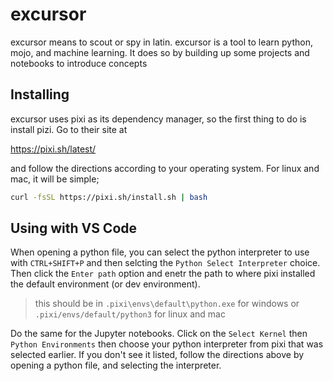# excursor

excursor means to scout or spy in latin.  excursor is a tool to learn python, mojo, and machine learning. It does so by
building up some projects and notebooks to introduce concepts

## Installing 

excursor uses pixi as its dependency manager, so the first thing to do is install pizi.  Go to their site at

https://pixi.sh/latest/

and follow the directions according to your operating system.  For linux and mac, it will be simple;

```bash
curl -fsSL https://pixi.sh/install.sh | bash
```

## Using with VS Code

When opening a python file, you can select the python interpreter to use with `CTRL+SHIFT+P` and  then selcting the 
`Python Select Interpreter` choice.  Then click the `Enter path` option and enetr the path to where pixi installed the
default environment (or dev environment).

> this should be in `.pixi\envs\default\python.exe` for windows or `.pixi/envs/default/python3` for linux and mac

Do the same for the Jupyter notebooks.  Click on the `Select Kernel` then `Python Environments` then choose your python interpreter from pixi that was selected earlier.  If you don't see it listed, follow the directions above by opening a
python file, and selecting the interpreter.
